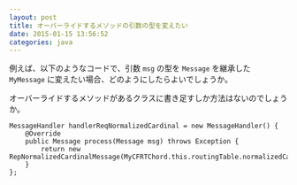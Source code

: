 ```yaml
---
layout: post
title: オーバーライドするメソッドの引数の型を変えたい
date: 2015-01-15 13:56:52
categories: java
---
```

<p>例えば、以下のようなコードで、引数 <code>msg</code> の型を <code>Message</code> を継承した <code>MyMessage</code> に変えたい場合、どのようにしたらよいでしょうか。</p>

<p>オーバーライドするメソッドがあるクラスに書き足すしか方法はないのでしょうか。</p>

```
MessageHandler handlerReqNormalizedCardinal = new MessageHandler() {
    @Override
    public Message process(Message msg) throws Exception {
        return new RepNormalizedCardinalMessage(MyCFRTChord.this.routingTable.normalizedCardinal);
    }
};
```
